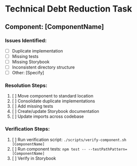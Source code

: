 # Technical Debt Reduction Task

## Component: [ComponentName]

### Issues Identified:
- [ ] Duplicate implementation
- [ ] Missing tests
- [ ] Missing Storybook
- [ ] Inconsistent directory structure
- [ ] Other: [Specify]

### Resolution Steps:
1. [ ] Move component to standard location
2. [ ] Consolidate duplicate implementations
3. [ ] Add missing tests
4. [ ] Create/update Storybook documentation
5. [ ] Update imports across codebase

### Verification Steps:
1. [ ] Run verification script: `./scripts/verify-component.sh [ComponentName]`
2. [ ] Run component tests: `npm test -- --testPathPattern=[ComponentName]`
3. [ ] Verify in Storybook
